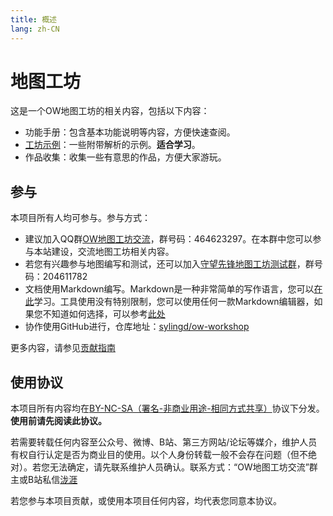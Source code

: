 ```yaml
---
title: 概述
lang: zh-CN
---
```


# 地图工坊

这是一个OW地图工坊的相关内容，包括以下内容：

* 功能手册：包含基本功能说明等内容，方便快速查阅。
* [工坊示例](demo/)：一些附带解析的示例。**适合学习**。
* 作品收集：收集一些有意思的作品，方便大家游玩。

## 参与

本项目所有人均可参与。参与方式：

* 建议加入QQ群[OW地图工坊交流](https://jq.qq.com/?_wv=1027&k=5J2QSeu)，群号码：464623297。在本群中您可以参与本站建设，交流地图工坊相关内容。
* 若您有兴趣参与地图编写和测试，还可以加入[守望先锋地图工坊测试群](https://jq.qq.com/?_wv=1027&k=5oGqbYZ)，群号码：204611782
* 文档使用Markdown编写。Markdown是一种非常简单的写作语言，您可以[在此](https://www.jianshu.com/p/191d1e21f7ed)学习。工具使用没有特别限制，您可以使用任何一款Markdown编辑器，如果您不知道如何选择，可以参考[此处](https://www.zhihu.com/question/19637157)
* 协作使用GitHub进行，仓库地址：[sylingd/ow-workshop](https://github.com/sylingd/ow-workshop)

更多内容，请参见[贡献指南](contribution.md)

## 使用协议

本项目所有内容均在[BY-NC-SA（署名-非商业用途-相同方式共享）](https://creativecommons.org/licenses/by-nc-sa/4.0/deed.zh)协议下分发。**使用前请先阅读此协议。**

若需要转载任何内容至公众号、微博、B站、第三方网站/论坛等媒介，维护人员有权自行认定是否为商业目的使用。以个人身份转载一般不会存在问题（但不绝对）。若您无法确定，请先联系维护人员确认。联系方式：“OW地图工坊交流”群主或B站私信[泷涯](https://space.bilibili.com/2002598)

若您参与本项目贡献，或使用本项目任何内容，均代表您同意本协议。
